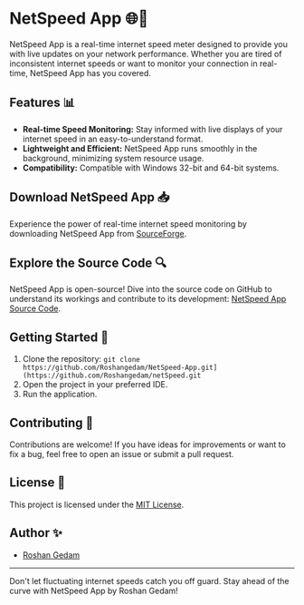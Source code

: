 # NetSpeed App 🌐🚀

NetSpeed App is a real-time internet speed meter designed to provide you with live updates on your network performance. Whether you are tired of inconsistent internet speeds or want to monitor your connection in real-time, NetSpeed App has you covered.

## Features 📊
- **Real-time Speed Monitoring:** Stay informed with live displays of your internet speed in an easy-to-understand format.
- **Lightweight and Efficient:** NetSpeed App runs smoothly in the background, minimizing system resource usage.
- **Compatibility:** Compatible with Windows 32-bit and 64-bit systems.

## Download NetSpeed App 📥
Experience the power of real-time internet speed monitoring by downloading NetSpeed App from [SourceForge](https://sourceforge.net/projects/netspeed/).

## Explore the Source Code 🔍
NetSpeed App is open-source! Dive into the source code on GitHub to understand its workings and contribute to its development: [NetSpeed App Source Code](https://github.com/Roshangedam/netSpeed).

## Getting Started 🚀
1. Clone the repository: `git clone https://github.com/Roshangedam/NetSpeed-App.git](https://github.com/Roshangedam/netSpeed.git`
2. Open the project in your preferred IDE.
3. Run the application.

## Contributing 🤝
Contributions are welcome! If you have ideas for improvements or want to fix a bug, feel free to open an issue or submit a pull request.

## License 📄
This project is licensed under the [MIT License](LICENSE).

## Author ✨
- [Roshan Gedam](https://github.com/Roshangedam)

---

Don't let fluctuating internet speeds catch you off guard. Stay ahead of the curve with NetSpeed App by Roshan Gedam!
